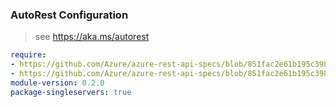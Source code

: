 ### AutoRest Configuration

> see https://aka.ms/autorest

``` yaml
require:
- https://github.com/Azure/azure-rest-api-specs/blob/851fac2e61b195c3980992de0b837c3dfb8075a1/specification/postgresql/resource-manager/readme.md
- https://github.com/Azure/azure-rest-api-specs/blob/851fac2e61b195c3980992de0b837c3dfb8075a1/specification/postgresql/resource-manager/readme.go.md
module-version: 0.2.0
package-singleservers: true
```
